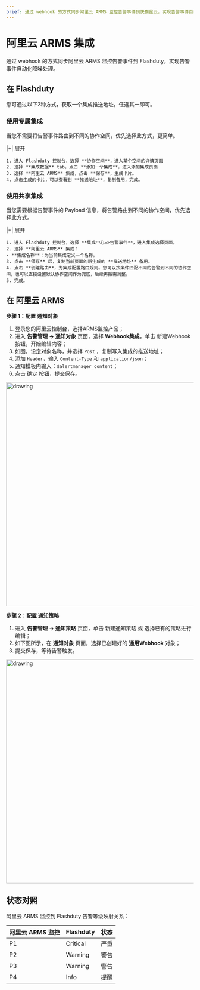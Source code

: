 ```yaml
---
brief: 通过 webhook 的方式同步阿里云 ARMS 监控告警事件到快猫星云，实现告警事件自动化降噪处理
---
```


# 阿里云 ARMS 集成

通过 webhook 的方式同步阿里云 ARMS 监控告警事件到 Flashduty，实现告警事件自动化降噪处理。

## 在 Flashduty
您可通过以下2种方式，获取一个集成推送地址，任选其一即可。

### 使用专属集成

当您不需要将告警事件路由到不同的协作空间，优先选择此方式，更简单。

|+| 展开

    1. 进入 Flashduty 控制台，选择 **协作空间**，进入某个空间的详情页面
    2. 选择 **集成数据** tab，点击 **添加一个集成**，进入添加集成页面
    3. 选择 **阿里云 ARMS** 集成，点击 **保存**，生成卡片。
    4. 点击生成的卡片，可以查看到 **推送地址**，复制备用，完成。

### 使用共享集成

当您需要根据告警事件的 Payload 信息，将告警路由到不同的协作空间，优先选择此方式。

|+| 展开

    1. 进入 Flashduty 控制台，选择 **集成中心=>告警事件**，进入集成选择页面。
    2. 选择 **阿里云 ARMS** 集成：
    - **集成名称**：为当前集成定义一个名称。
    3. 点击 **保存** 后，复制当前页面的新生成的 **推送地址** 备用。
    4. 点击 **创建路由**，为集成配置路由规则。您可以按条件匹配不同的告警到不同的协作空间，也可以直接设置默认协作空间作为兜底，后续再按需调整。
    5. 完成。

## 在 阿里云 ARMS
**步骤 1：配置 通知对象**

1. 登录您的阿里云控制台，选择ARMS监控产品；
2. 进入 __告警管理 -> 通知对象__ 页面，选择 __Webhook集成__，单击 新建Webhook 按钮，开始编辑内容；
3. 如图，设定对象名称，并选择 `Post` ，复制写入集成的推送地址；
4. 添加 `Header`，输入 `Content-Type` 和 `application/json`；
5. 通知模板内输入：`$alertmanager_content`；
6. 点击 确定 按钮，提交保存。

<img alt="drawing" width="600" src="https://fcdoc.github.io/img/zh/flashduty/mixin/alert_integration/aliyun_arms/1.avif" />

**步骤 2：配置 通知策略**

1. 进入 __告警管理 -> 通知策略__ 页面，单击 新建通知策略 或 选择已有的策略进行编辑；
2. 如下图所示，在 __通知对象__ 页面，选择已创建好的 __通用Webhook__ 对象；
3. 提交保存，等待告警触发。

<img alt="drawing" width="600" src="https://fcdoc.github.io/img/zh/flashduty/mixin/alert_integration/aliyun_arms/2.avif" />

## 状态对照

阿里云 ARMS 监控到 Flashduty 告警等级映射关系：

| 阿里云 ARMS 监控 |  Flashduty  | 状态 |
| ------------ | -------- | ---- |
| P1     | Critical | 严重 |
| P2     | Warning  | 警告 |
| P3     | Warning     | 警告 |
| P4     | Info     | 提醒 |